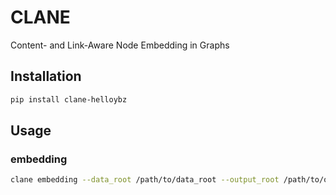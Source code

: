 # CLANE
Content- and Link-Aware Node Embedding in Graphs

## Installation
```bash
pip install clane-helloybz
```
## Usage

### embedding
```bash
clane embedding --data_root /path/to/data_root --output_root /path/to/output/root --config_file /path/to/config.yml
```

